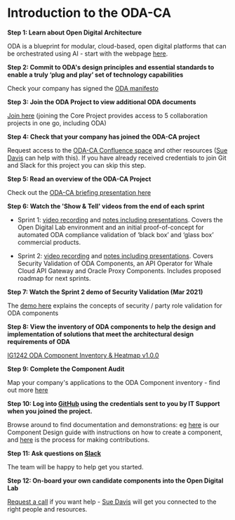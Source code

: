 # Introduction to the ODA-CA

**Step 1: Learn about Open Digital Architecture**

ODA is a blueprint for modular, cloud-based, open digital platforms that can be orchestrated using AI - start with the webpage [here](https://www.tmforum.org/oda/).

**Step 2: Commit to ODA's design principles and essential standards to enable a truly ‘plug and play’ set of technology capabilities**

Check your company has signed the [ODA manifesto](https://www.tmforum.org/oda/open-digital-architecture-open-api-manifesto/)

**Step 3: Join the ODA Project to view additional ODA documents**

[Join here](https://engage.tmforum.org/projects/volunteer-opportunity-details?VolunteerOpportunityKey=603731cf-09c5-4229-8730-c900c157c07b&CommunityKey=0430eebd-2dac-41b6-bd1b-fba7ebcfe7d7&_ga=2.154545981.400866836.1614620569-367684471.1602091309) (joining the Core Project provides access to 5 collaboration projects in one go, including ODA)

**Step 4: Check that your company has joined the ODA-CA project**
 
Request access to the [ODA-CA Confluence space](https://projects.tmforum.org/wiki/x/sk64C) and other resources ([Sue Davis](https://projects.tmforum.org/wiki/display/~sdavis@tmforum.org) can help with this).  If you have already received credentials to join Git and Slack for this project you can skip this step.

**Step 5: Read an overview of the ODA-CA Project**

Check out the [ODA-CA briefing presentation here](https://projects.tmforum.org/wiki/x/jY6UCQ)

**Step 6: Watch the 'Show & Tell' videos from the end of each sprint**

* Sprint 1: [video recording](https://video.ibm.com/channel/24077591/video/lf09c2) and [notes including presentations](https://projects.tmforum.org/wiki/x/bfowCQ). Covers the Open Digital Lab environment and an initial proof-of-concept for automated ODA compliance validation of ‘black box’ and ‘glass box’ commercial products.

* Sprint 2: [video recording](https://us02web.zoom.us/rec/share/J3JyQ4q7ZpBGtoG2MOdlM9hYAKrVXdis09rmzoPcEnopvUy4S3-yCphydlpYDx8K.Je5BAFFXOLUmrqEo) and [notes including presentations](https://projects.tmforum.org/wiki/pages/viewpage.action?pageId=168397244&preview=%2F168397244%2F168397695%2F2021.04.06+ODA-CA+Show+%26+Tell.pdf). Covers Security Validation of ODA Components, an API Operator for Whale Cloud API Gateway and Oracle Proxy Components. Includes proposed roadmap for next sprints.



**Step 7: Watch the Sprint 2 demo of Security Validation (Mar 2021)**

The [demo here](https://projects.tmforum.org/wiki/x/oqu2CQ) explains the concepts of security / party role validation for ODA components

**Step 8: View the inventory of ODA components to help the design and implementation of solutions that meet the architectural design requirements of ODA**

[IG1242 ODA Component Inventory & Heatmap v1.0.0](https://projects.tmforum.org/wiki/x/-SC4C)

**Step 9: Complete the Component Audit**

Map your company's applications to the ODA Component inventory - find out more [here](https://projects.tmforum.org/wiki/x/I6kwCQ)

**Step 10: Log into [GitHub](https://github.com/tmforum-oda) using the credentials sent to you by IT Support when you joined the project.**

Browse around to find documentation and demonstrations: eg [here](ODAComponentDesignGuidelines.md) is our Component Design guide with instructions on how to create a component, and [here](ContributionsGuide.md) is the process for making contributions.

**Step 11: Ask questions on [Slack](https://app.slack.com/client/T01C5A3NAU9/C01CGGDDLCQ)**

The team will be happy to help get you started.

**Step 12: On-board your own candidate components into the Open Digital Lab**

[Request a call](mailto:sdavis@tmforum.org) if you want help - [Sue Davis](https://projects.tmforum.org/wiki/display/~sdavis@tmforum.org) will get you connected to the right people and resources.